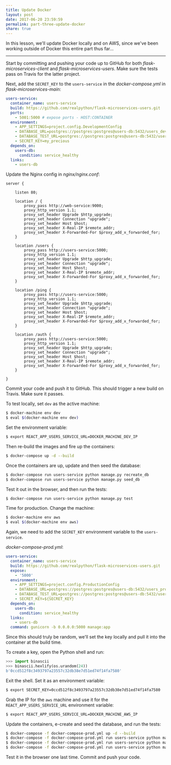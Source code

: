 ```yaml
---
title: Update Docker
layout: post
date: 2017-06-20 23:59:59
permalink: part-three-update-docker
share: true
---
```


In this lesson, we'll update Docker locally and on AWS, since we've been working outside of Docker this entire part thus far...

---

Start by committing and pushing your code up to GitHub for both *flask-microservices-client* and *flask-microservices-users*. Make sure the tests pass on Travis for the latter project.

Next, add the `SECRET_KEY` to the `users-service` in the *docker-compose.yml* in *flask-microservices-main*:

```yaml
users-service:
  container_name: users-service
  build: https://github.com/realpython/flask-microservices-users.git
  ports:
    - 5001:5000 # expose ports - HOST:CONTAINER
  environment:
    - APP_SETTINGS=project.config.DevelopmentConfig
    - DATABASE_URL=postgres://postgres:postgres@users-db:5432/users_dev
    - DATABASE_TEST_URL=postgres://postgres:postgres@users-db:5432/users_test
    - SECRET_KEY=my_precious
  depends_on:
    users-db:
      condition: service_healthy
  links:
    - users-db
```

Update the Nginx config in *nginx/nginx.conf*:

```
server {

    listen 80;

    location / {
        proxy_pass http://web-service:9000;
        proxy_http_version 1.1;
        proxy_set_header Upgrade $http_upgrade;
        proxy_set_header Connection "upgrade";
        proxy_set_header Host $host;
        proxy_set_header X-Real-IP $remote_addr;
        proxy_set_header X-Forwarded-For $proxy_add_x_forwarded_for;
    }

    location /users {
        proxy_pass http://users-service:5000;
        proxy_http_version 1.1;
        proxy_set_header Upgrade $http_upgrade;
        proxy_set_header Connection "upgrade";
        proxy_set_header Host $host;
        proxy_set_header X-Real-IP $remote_addr;
        proxy_set_header X-Forwarded-For $proxy_add_x_forwarded_for;
    }

    location /ping {
        proxy_pass http://users-service:5000;
        proxy_http_version 1.1;
        proxy_set_header Upgrade $http_upgrade;
        proxy_set_header Connection "upgrade";
        proxy_set_header Host $host;
        proxy_set_header X-Real-IP $remote_addr;
        proxy_set_header X-Forwarded-For $proxy_add_x_forwarded_for;
    }

    location /auth {
        proxy_pass http://users-service:5000;
        proxy_http_version 1.1;
        proxy_set_header Upgrade $http_upgrade;
        proxy_set_header Connection "upgrade";
        proxy_set_header Host $host;
        proxy_set_header X-Real-IP $remote_addr;
        proxy_set_header X-Forwarded-For $proxy_add_x_forwarded_for;
    }

}
```

Commit your code and push it to GitHub. This should trigger a new build on Travis. Make sure it passes.

To test locally, set `dev` as the active machine:

```sh
$ docker-machine env dev
$ eval $(docker-machine env dev)
```

Set the environment variable:

```sh
$ export REACT_APP_USERS_SERVICE_URL=DOCKER_MACHINE_DEV_IP
```

Then re-build the images and fire up the containers:

```sh
$ docker-compose up -d --build
```

Once the containers are up, update and then seed the database:

```sh
$ docker-compose run users-service python manage.py recreate_db
$ docker-compose run users-service python manage.py seed_db
```

Test it out in the browser, and then run the tests:

```sh
$ docker-compose run users-service python manage.py test
```

Time for production. Change the machine:

```sh
$ docker-machine env aws
$ eval $(docker-machine env aws)
```

Again, we need to add the `SECRET_KEY` environment variable to the `users-service`.

*docker-compose-prod.yml*:

```yaml
users-service:
  container_name: users-service
  build: https://github.com/realpython/flask-microservices-users.git
  expose:
    - '5000'
  environment:
    - APP_SETTINGS=project.config.ProductionConfig
    - DATABASE_URL=postgres://postgres:postgres@users-db:5432/users_prod
    - DATABASE_TEST_URL=postgres://postgres:postgres@users-db:5432/users_test
    - SECRET_KEY=${SECRET_KEY}
  depends_on:
    users-db:
      condition: service_healthy
  links:
    - users-db
  command: gunicorn -b 0.0.0.0:5000 manage:app
```

Since this should truly be random, we'll set the key locally and pull it into the container at the build time.

To create a key, open the Python shell and run:

```python
>>> import binascii
>>> binascii.hexlify(os.urandom(24))
b'0ccd512f8c3493797a23557c32db38e7d51ed74f14fa7580'
```

Exit the shell. Set it as an environment variable:

```sh
$ export SECRET_KEY=0ccd512f8c3493797a23557c32db38e7d51ed74f14fa7580
```

Grab the IP for the `aws` machine and use it for the `REACT_APP_USERS_SERVICE_URL` environment variable:

```sh
$ export REACT_APP_USERS_SERVICE_URL=DOCKER_MACHINE_AWS_IP
```

Update the containers, e-create and seed the database, and run the tests:

```sh
$ docker-compose -f docker-compose-prod.yml up -d --build
$ docker-compose -f docker-compose-prod.yml run users-service python manage.py recreate_db
$ docker-compose -f docker-compose-prod.yml run users-service python manage.py seed_db
$ docker-compose -f docker-compose-prod.yml run users-service python manage.py test
```

Test it in the browser one last time. Commit and push your code.

